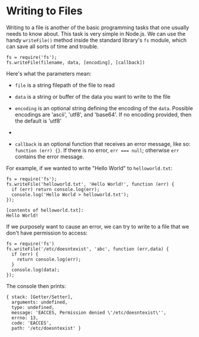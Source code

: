 # Writing to Files

Writing to a file is another of the basic programming tasks that one usually needs to know about. This task is very simple in Node.js.  We can use the handy `writeFile()` method inside the standard library's `fs` module, which can save all sorts of time and trouble.

    fs = require('fs');
    fs.writeFile(filename, data, [encoding], [callback])

Here's what the parameters mean:

* `file` is a string filepath of the file to read

* `data` is a string or buffer of the data you want to write to the file

* `encoding` is an optional string defining the encoding of the `data`. Possible encodings are 'ascii', 'utf8', and 'base64'. If no encoding provided, then the default is 'utf8'
*
* `callback` is an optional function that receives an error message, like so: `function (err) {}`. If there is no error, `err === null`; otherwise `err` contains the error message.

For example, if we wanted to write "Hello World" to `helloworld.txt`:

    fs = require('fs');
    fs.writeFile('helloworld.txt', 'Hello World!', function (err) {
      if (err) return console.log(err);
      console.log('Hello World > helloworld.txt');
    });

    [contents of helloworld.txt]:
    Hello World!

If we purposely want to cause an error, we can try to write to a file that we don't have permission to access:

    fs = require('fs')
    fs.writeFile('/etc/doesntexist', 'abc', function (err,data) {
      if (err) {
        return console.log(err);
      }
      console.log(data);
    });

The console then prints:

    { stack: [Getter/Setter],
      arguments: undefined,
      type: undefined,
      message: 'EACCES, Permission denied \'/etc/doesntexist\'',
      errno: 13,
      code: 'EACCES',
      path: '/etc/doesntexist' }